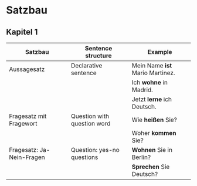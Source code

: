 # Satzbau

## Kapitel 1

| Satzbau                   | Sentence structure          | Example                           |
| ------------------------- | --------------------------- | --------------------------------- |
| Aussagesatz               | Declarative sentence        | Mein Name **ist** Mario Martinez. |
|                           |                             | Ich **wohne** in Madrid.          |
|                           |                             | Jetzt **lerne** ich Deutsch.      |
| Fragesatz mit Fragewort   | Question with question word | Wie **heißen** Sie?               |
|                           |                             | Woher **kommen** Sie?             |
| Fragesatz: Ja-Nein-Fragen | Question: yes-no questions  | **Wohnen** Sie in Berlin?         |
|                           |                             | **Sprechen** Sie Deutsch?         |